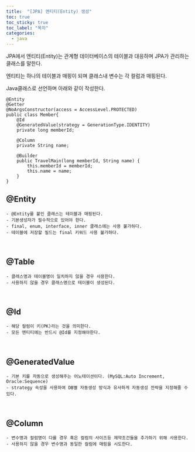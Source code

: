 ```yaml
---
title:  "[JPA] 엔티티(Entity) 생성"
toc: true
toc_sticky: true
toc_label: "목차"
categories:
  - java
---
```


JPA에서 엔티티(Entity)는 관계형 데이터베이스의 테이블과 대응하며 JPA가 관리하는 클래스를 말한다.  
  
엔티티는 하나의 테이블과 매핑이 되며 클래스내 변수는 각 컬럼과 매핑된다.  
  
Java클래스로 선언하며 아래와 같이 작성한다.  

```
@Entity
@Getter
@NoArgsConstructor(access = AccessLevel.PROTECTED)
public class Member{
    @Id
    @GeneratedValue(strategy = GenerationType.IDENTITY)
    private long memberId;

    @Column
    private String name;

    @Builder
    public TravelMain(long memberId, String name) {
        this.memberId = memberId;
        this.name = name;
    }
}
```

## @Entity
    - @Entity를 붙인 클래스는 테이블과 매핑된다.  
    - 기본생성자가 필수적으로 있어야 한다.  
    - final, enum, interface, inner 클래스에는 사용 불가하다.  
    - 테이블에 저장할 필드는 final 키워드 사용 불가하다.  
  
<br/>

## @Table  
    - 클래스명과 테이블명이 일치하지 않을 경우 사용한다.  
    - 사용하지 않을 경우 클래스명으로 테이블이 생성된다.  
  
<br/>

## @Id
    - 해당 컬럼이 키(PK)라는 것을 의미한다.  
    - 모든 엔티티에는 반드시 @Id를 지정해야한다.  

<br/>

## @GeneratedValue
    - 기본 키를 자동으로 생성해주는 어노테이션이다. (MySQL:Auto Increment, Oracle:Sequence)  
    - strategy 속성을 사용하여 DB별 자동생성 방식과 유사하게 자동생성 전략을 지정해줄 수 있다.  
<br/>

## @Column
    - 변수명과 컬럼명이 다를 경우 혹은 컬럼의 사이즈등 제약조건들을 추가하기 위해 사용한다.  
    - 사용하지 않을 경우 변수명과 동일한 컬럼에 매핑을 시도한다.  


